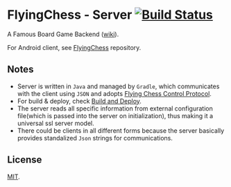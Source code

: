 # FlyingChess - Server [![Build Status](https://travis-ci.org/RyanWangGit/flyingchess-server.svg?branch=master)](https://travis-ci.org/RyanWangGit/flyingchess-server)

A Famous Board Game Backend ([wiki](https://en.wikipedia.org/wiki/Flying_chess)). 

For Android client, see [FlyingChess](https://github.com/RyanWangGit/FlyingChess) repository.

## Notes
* Server is written in `Java` and managed by `Gradle`, which communicates with the client using `JSON` and adopts  [Flying Chess Control Protocol](https://github.com/RyanWangGit/FlyingChess-Server/wiki/Flying-Chess-Control-Protocol).
* For build & deploy, check [Build and Deploy](https://github.com/RyanWangGit/FlyingChess-Server/wiki/Build-and-Deploy). 
* The server reads all specific information from external configuration file(which is passed into the server on initialization), thus making it a universal ssl server model.
* There could be clients in all different forms because the server basically provides standalized `Json` strings for communications.

## License
[MIT](https://github.com/RyanWangGit/FlyingChess-Server/blob/master/LICENSE).
